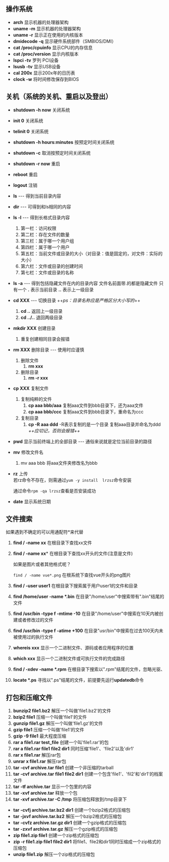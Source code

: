 <!--
 * @Description: Linux基本命令汇总
 * @Author: hetengfei
 * @Github: https://github.com/avrinfly
 * @Date: 2019-10-21 18:34:19
 * @LastEditors: hetengfei
 * @LastEditTime: 2020-01-01 11:35:49
 -->
 ## 操作系统
- **arch** 显示机器的处理器架构
- **uname -m** 显示机器的处理器架构
- **uname -r** 显示正在使用的内核版本
- **dmidecode -q** 显示硬件系统部件（SMBIOS/DMI）
- **cat /proc/cpuinfo** 显示CPU的内存信息
- **cat /proc/version** 显示内核版本
- **lspci -tv** 罗列 PCI设备
- **lsusb -tv** 显示USB设备
- **cal 200x** 显示200x年的日历表
- **clock -w** 将时间修改保存到BIOS

## 关机（系统的关机、重启以及登出）
- **shutdown -h now** 关闭系统
- **init 0** 关闭系统
- **telinit 0** 关闭系统
- **shutdown -h hours:minutes** 按预定时间关闭系统
- **shutdown -c** 取消按预定时间关闭系统
- **shutdown -r now** 重启
- **reboot** 重启
- **logout** 注销


- **ls** --- 得到当前目录内容


- **dir** --- 可得到和ls相同的内容


- **ls -l** --- 得到长格式目录内容  
    1. 第一栏：访问权限      
    2. 第二栏：存在文件的数量
    3. 第三栏：属于哪一个用户组
    4. 第四栏：属于哪一个用户
    5. 第五栏：当前文件或目录的大小（对目录：值是固定的，对文件：实际的大小）
    6. 第六栏：文件或目录的创建时间
    7. 第七栏：文件或目录的名称


- **ls -a** --- 得到包括隐藏文件在内的目录内容
    文件名前面带.的都是隐藏文件 只有一个 **.** 表示当前目录 **..** 表示上一级目录


- **cd XXX** --- 切换目录  ++*ps：目录名称应是严格区分大小写的*++
    1.  **cd ..**    返回上一级目录
    2.  **cd ../..**   退回两级目录
  

- **mkdir XXX** 创建目录  
    1. 重复创建相同目录会报错


- **rm XXX** 删除目录 --- 使用时应谨慎
    1. 删除文件
        1. **rm xxx**
    2. 删除目录
        1. **rm -r xxx**


- **cp XXX** 复制文件  
    1. 复制纯粹的文件  
        1. **cp aaa bbb/aaa**  复制aaa文件到bbb目录下，还为aaa文件
        2. **cp aaa bbb/ccc**  复制aaa文件到bbb目录下，重命名为ccc
    2. 复制目录
        1. **cp -R aaa ddd** -R表示复制的是一个目录 复制aaa目录并命名为ddd *++应切记，否则会报错++*
            

- **pwd** 显示当前终端上的全部目录 --- 通俗来说就是定位当前目录的路径
 
- **mv** 修改文件名
    1. mv aaa bbb 将aaa文件夹修改名为bbb

- **rz** 上传  
    若rz命令不存在，则需通过```yum -y install  lrzsz```命令安装

    通过命令```rpm -qa lrzsz```查看是否安装成功

- **date** 显示系统日期
## 文件搜索
如果遇到不确定的可以用通配符*来代替
1. **find / -name xx** 在根目录下查找xx文件
2. **find / -name xx*** 在根目录下查找xx开头的文件(注意是文件)

    如果是图片或者其他格式呢？

    ```find / -name vue*.png```  在根系统下查找vue开头的png图片
3. **find / -user user1** 在根目录下搜索属于用户user1的文件和目录
4. **find /home/user -name \*.bin** 在目录"/home/user"中搜索带有".bin"结尾的文件
5. **find /usr/bin -type f -mtime -10** 在目录"/home/user"中搜索在10天内被创建或者修改过的文件
6. **find /usr/bin -type f -atime +100** 在目录"usr/bin"中搜索在过去100天内未被使用过的执行文件
7. **whereis xxx** 显示一个二进制文件、源码或者应用程序的位置
8. **which xxx** 显示一个二进制文件或可执行文件的完成路径
9. **find / -xdev -name \*.rpm** 在根目录下搜索以".rpm"结尾的文件，忽略光驱、
10. **locate \*.ps** 寻找以".ps"结尾的文件，前提要先运行**updatedb**命令

## 打包和压缩文件
1. **bunzip2 file1.bz2** 解压一个叫做'file1.bz2'的文件
2. **bzip2 file1** 压缩一个叫做'file1'的文件
3. **gunzip file1.gz** 解压一个叫做'file1.gz'的文件
4. **gzip file1** 压缩一个叫做'file1'的文件
5. **gzip -9 file1** 最大程度压缩
6. **rar a file1.rar test_file** 创建一个叫'file1.rar'的包
7. **rar a file1.rar file1 file2 dir1** 同时压缩'file1'、'file2'以及'dir1'
8. **rar x file1.rar** 解压rar包
9. **unrar x file1.rar** 解压rar包
10. **tar -cvf archive.tar file1** 创建一个非压缩的tarball
11. **tar -cvf archive.tar file1 file2 dir1** 创建一个包含'file1'、'fil2'和'dir1'的档案文件
12. **tar -tf archive.tar** 显示一个包里的内容
13. **tar -xvf archive.tar** 释放一个包
14. **tar -xvf archive.tar -C /tmp** 将压缩包释放到/tmp目录下
- **tar -cvfj archive.tar.bz2 dir1** 创建一个bzip2格式的压缩包
- **tar -jxvf archive.tar.bz2** 解压一个bzip2格式的压缩包
- **tar -cvfz archive.tar.gz dir1** 创建一个gzip格式的压缩包
- **tar -zxvf archive.tar.gz** 解压一个gzip格式的压缩包
- **zip file1.zip file1** 创建一个zip格式的压缩包
- **zip -r file1.zip file1 file2 dir1** 将file1、file2和dir1同时压缩成一个zip格式的压缩包
- **unzip file1.zip** 解压一个zip格式的压缩包